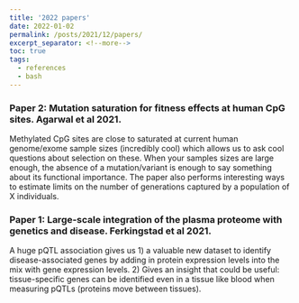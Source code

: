 ```yaml
---
title: '2022 papers'
date: 2022-01-02
permalink: /posts/2021/12/papers/
excerpt_separator: <!--more-->
toc: true
tags:
  - references
  - bash
---
```



<!--more-->
### Paper 2: Mutation saturation for fitness effects at human CpG sites. Agarwal et al 2021.
Methylated CpG sites are close to saturated at current human genome/exome sample sizes (incredibly cool) which allows us to ask cool questions about selection on these. When your samples sizes are large enough, the absence of a mutation/variant is enough to say something about its functional importance. The paper also performs interesting ways to estimate limits on the number of generations captured by a population of X individuals.

### Paper 1: Large-scale integration of the plasma proteome with genetics and disease. Ferkingstad et al 2021. 
A huge pQTL association gives us 1) a valuable new dataset to identify disease-associated genes by adding in protein expression levels into the mix with gene expression levels. 2) Gives an insight that could be useful: tissue-specific genes can be identified even in a tissue like blood when measuring pQTLs (proteins move between tissues). 
